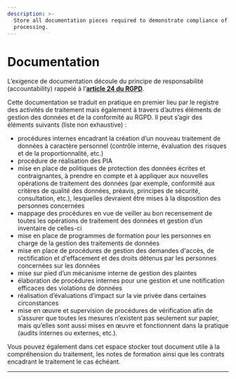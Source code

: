 ```yaml
---
description: >-
  Store all documentation pieces required to demonstrate compliance of this
  processing.
---
```


# Documentation

L’exigence de documentation découle du principe de responsabilité \(accountability\) rappelé à l’[**article 24 du RGPD**](https://www.cnil.fr/fr/reglement-europeen-protection-donnees/chapitre4). 

Cette documentation se traduit en pratique en premier lieu par le registre des activités de traitement mais également à travers d’autres éléments de gestion des données et de la conformité au RGPD. Il peut s’agir des éléments suivants \(liste non exhaustive\) : 

* procédures internes encadrant la création d’un nouveau traitement de données à caractère personnel \(contrôle interne, évaluation des risques et de la proportionnalité, etc.\)
* procédure de réalisation des PIA
* mise en place de politiques de protection des données écrites et contraignantes, à prendre en compte et à appliquer aux nouvelles opérations de traitement des données \(par exemple, conformité aux critères de qualité des données, préavis, principes de sécurité, consultation, etc.\), lesquelles devraient être mises à la disposition des personnes concernées 
* mappage des procédures en vue de veiller au bon recensement de toutes les opérations de traitement des données et gestion d’un inventaire de celles-ci
* mise en place de programmes de formation pour les personnes en charge de la gestion des traitements de données
* mise en place de procédures de gestion des demandes d'accès, de rectification et d'effacement et des droits détenus par les personnes concernées sur les données
* mise sur pied d’un mécanisme interne de gestion des plaintes
* élaboration de procédures internes pour une gestion et une notification efficaces des violations de données 
* réalisation d’évaluations d’impact sur la vie privée dans certaines circonstances
* mise en œuvre et supervision de procédures de vérification afin de s’assurer que toutes les mesures n’existent pas seulement sur papier, mais qu’elles sont aussi mises en œuvre et fonctionnent dans la pratique \(audits internes ou externes, etc.\).

Vous pouvez également dans cet espace stocker tout document utile à la compréhension du traitement, les notes de formation ainsi que les contrats encadrant le traitement le cas échéant.  
****

